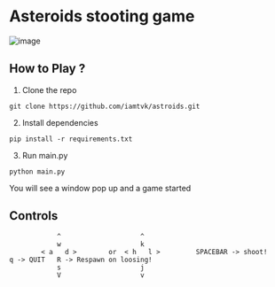 # Asteroids stooting game 
![image](https://github.com/user-attachments/assets/5d4cd18f-0b7c-41ca-a480-cdc771c1c1e0)

## How to Play ?

1. Clone the repo
```
git clone https://github.com/iamtvk/astroids.git

```
2. Install dependencies
```
pip install -r requirements.txt

```    
3. Run main.py
```
python main.py

```

You will see a window pop up and a game started

## Controls
```
            ^                    ^
            w                    k 
        < a   d >        or  < h   l >         SPACEBAR -> shoot!     q -> QUIT   R -> Respawn on loosing!
            s                    j
            V                    v
